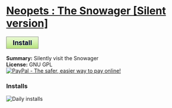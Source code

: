 # [Neopets : The Snowager [Silent version]](.)

[![Install](../../resources/image/install_button.jpg)](../../../../raw/master/scripts/Neopets_The_Snowager_[Silent_version]/54076.user.js)

**Summary:** Silently visit the Snowager<br />
**License:** GNU GPL<br />
[![PayPal - The safer, easier way to pay online!](https://www.paypalobjects.com/en_US/i/btn/btn_donate_SM.gif "PayPal - The safer, easier way to pay online!")](http://goo.gl/Fv19S)


### Installs
![Daily installs](http://gm.wesley.eti.br/count.php?id=scripts/Neopets_The_Snowager_[Silent_version]/54076.user.js&type=image)
